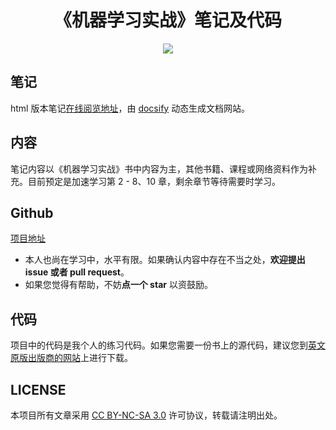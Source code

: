 <h1 align="center">《机器学习实战》笔记及代码</h1>

<p align="center"><a href="http://kyonhuang.top"><img src="https://img.shields.io/badge/%E4%BD%9C%E8%80%85-KyonHuang-7AD6FD.svg"></a></p>

## 笔记

html 版本笔记[在线阅览地址](http://kyonhuang.top/Machine-learning-in-action-notes/)，由 [docsify](https://docsify.js.org/#/zh-cn/) 动态生成文档网站。

## 内容

笔记内容以《机器学习实战》书中内容为主，其他书籍、课程或网络资料作为补充。目前预定是加速学习第 2 - 8、10 章，剩余章节等待需要时学习。

## Github

[项目地址](https://github.com/bighuang624/Machine-learning-in-action-notes)

* 本人也尚在学习中，水平有限。如果确认内容中存在不当之处，**欢迎提出 issue 或者 pull request**。
* 如果您觉得有帮助，不妨**点一个 star** 以资鼓励。

## 代码

项目中的代码是我个人的练习代码。如果您需要一份书上的源代码，建议您到[英文原版出版商的网站](https://www.manning.com/books/machine-learning-in-action)上进行下载。

## LICENSE

本项目所有文章采用 [CC BY-NC-SA 3.0](https://creativecommons.org/licenses/by-nc-sa/3.0/) 许可协议，转载请注明出处。 
